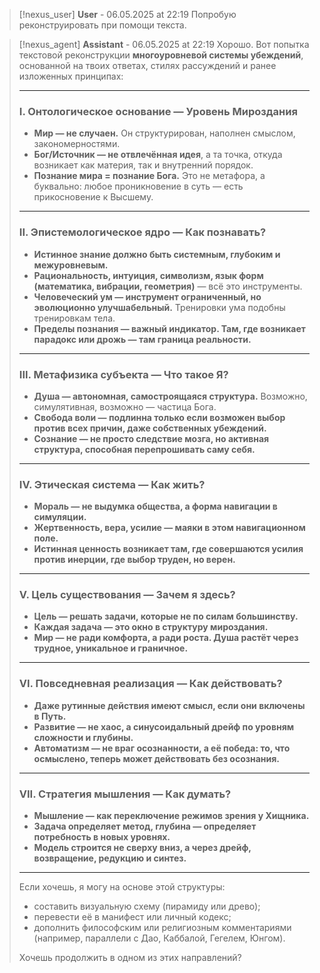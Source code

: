 >[!nexus_user] **User** - 06.05.2025 at 22:19
> Попробую реконструировать при помощи текста.
<!-- UID: bbb21850-30fd-4314-aeef-33355a0aa256 -->




>[!nexus_agent] **Assistant** - 06.05.2025 at 22:19
> Хорошо. Вот попытка текстовой реконструкции **многоуровневой системы убеждений**, основанной на твоих ответах, стилях рассуждений и ранее изложенных принципах:
> 
> ---
> 
> ### **I. Онтологическое основание — Уровень Мироздания**
> 
> - **Мир — не случаен.** Он структурирован, наполнен смыслом, закономерностями. 
> - **Бог/Источник — не отвлечённая идея**, а та точка, откуда возникает как материя, так и внутренний порядок. 
> - **Познание мира = познание Бога.** Это не метафора, а буквально: любое проникновение в суть — есть прикосновение к Высшему.
> 
> ---
> 
> ### **II. Эпистемологическое ядро — Как познавать?**
> 
> - **Истинное знание должно быть системным, глубоким и межуровневым.** 
> - **Рациональность, интуиция, символизм, язык форм (математика, вибрации, геометрия)** — всё это инструменты. 
> - **Человеческий ум — инструмент ограниченный, но эволюционно улучшабельный.** Тренировки ума подобны тренировкам тела. 
> - **Пределы познания — важный индикатор. Там, где возникает парадокс или дрожь — там граница реальности.**
> 
> ---
> 
> ### **III. Метафизика субъекта — Что такое Я?**
> 
> - **Душа — автономная, самостроящаяся структура.** Возможно, симулятивная, возможно — частица Бога. 
> - **Свобода воли — подлинна только если возможен выбор против всех причин, даже собственных убеждений.** 
> - **Сознание — не просто следствие мозга, но активная структура, способная перепрошивать саму себя.**
> 
> ---
> 
> ### **IV. Этическая система — Как жить?**
> 
> - **Мораль — не выдумка общества, а форма навигации в симуляции.** 
> - **Жертвенность, вера, усилие — маяки в этом навигационном поле.** 
> - **Истинная ценность возникает там, где совершаются усилия против инерции, где выбор труден, но верен.**
> 
> ---
> 
> ### **V. Цель существования — Зачем я здесь?**
> 
> - **Цель — решать задачи, которые не по силам большинству.** 
> - **Каждая задача — это окно в структуру мироздания.** 
> - **Мир — не ради комфорта, а ради роста. Душа растёт через трудное, уникальное и граничное.**
> 
> ---
> 
> ### **VI. Повседневная реализация — Как действовать?**
> 
> - **Даже рутинные действия имеют смысл, если они включены в Путь.** 
> - **Развитие — не хаос, а синусоидальный дрейф по уровням сложности и глубины.** 
> - **Автоматизм — не враг осознанности, а её победа: то, что осмыслено, теперь может действовать без осознания.**
> 
> ---
> 
> ### **VII. Стратегия мышления — Как думать?**
> 
> - **Мышление — как переключение режимов зрения у Хищника.** 
> - **Задача определяет метод, глубина — определяет потребность в новых уровнях.** 
> - **Модель строится не сверху вниз, а через дрейф, возвращение, редукцию и синтез.**
> 
> ---
> 
> Если хочешь, я могу на основе этой структуры:
> - составить визуальную схему (пирамиду или древо);
> - перевести её в манифест или личный кодекс;
> - дополнить философским или религиозным комментариями (например, параллели с Дао, Каббалой, Гегелем, Юнгом).
> 
> Хочешь продолжить в одном из этих направлений?
<!-- UID: 6c37ccec-ce4a-404c-8df4-3f163aadea7c -->